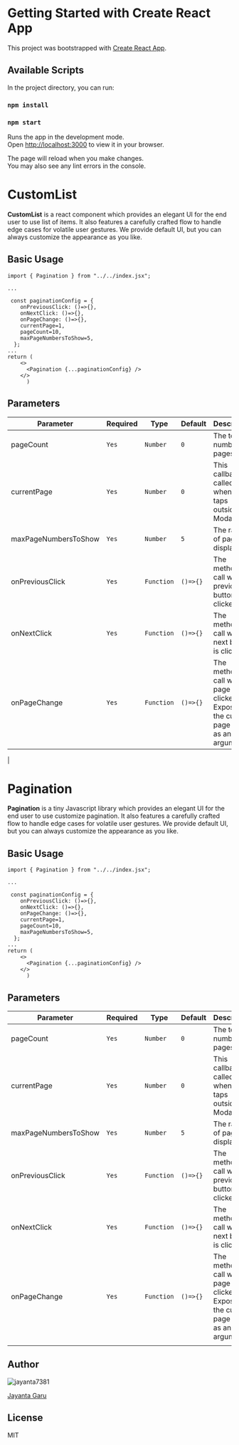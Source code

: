 # Getting Started with Create React App

This project was bootstrapped with [Create React App](https://github.com/facebook/create-react-app).

## Available Scripts

In the project directory, you can run:

### `npm install`

### `npm start`

Runs the app in the development mode.\
Open [http://localhost:3000](http://localhost:3000) to view it in your browser.

The page will reload when you make changes.\
You may also see any lint errors in the console.

# CustomList

**CustomList** is a react component which provides an elegant UI for the end user to use list of items. It also features a carefully crafted flow to handle edge cases for volatile user gestures. We provide default UI, but you can always customize the appearance as you like.

## Basic Usage

```
import { Pagination } from "../../index.jsx";

...

 const paginationConfig = {
    onPreviousClick: ()=>{},
    onNextClick: ()=>{},
    onPageChange: ()=>{},
    currentPage=1,
    pageCount=10,
    maxPageNumbersToShow=5,
  };
...
return (
    <>
      <Pagination {...paginationConfig} />
    </>
      )
```

## Parameters

| Parameter            | Required | Type       | Default  | Description                                                                                 |
| -------------------- | -------- | ---------- | -------- | ------------------------------------------------------------------------------------------- |
| pageCount            | `Yes`    | `Number`   | `0`      | The total number of pages.                                                                  |
| currentPage          | `Yes`    | `Number`   | `0`      | This callback is called when user taps outside of a Modal.                                  |
| maxPageNumbersToShow | `Yes`    | `Number`   | `5`      | The range of pages displayed.                                                               |
| onPreviousClick      | `Yes`    | `Function` | `()=>{}` | The method to call when previous button is clicked.                                         |
| onNextClick          | `Yes`    | `Function` | `()=>{}` | The method to call when next button is clicked.                                             |
| onPageChange         | `Yes`    | `Function` | `()=>{}` | The method to call when a page is clicked. Exposes the current page object as an argument.. |

|

# Pagination

**Pagination** is a tiny Javascript library which provides an elegant UI for the end user to use customize pagination. It also features a carefully crafted flow to handle edge cases for volatile user gestures. We provide default UI, but you can always customize the appearance as you like.

## Basic Usage

```
import { Pagination } from "../../index.jsx";

...

 const paginationConfig = {
    onPreviousClick: ()=>{},
    onNextClick: ()=>{},
    onPageChange: ()=>{},
    currentPage=1,
    pageCount=10,
    maxPageNumbersToShow=5,
  };
...
return (
    <>
      <Pagination {...paginationConfig} />
    </>
      )
```

## Parameters

| Parameter            | Required | Type       | Default  | Description                                                                                 |
| -------------------- | -------- | ---------- | -------- | ------------------------------------------------------------------------------------------- |
| pageCount            | `Yes`    | `Number`   | `0`      | The total number of pages.                                                                  |
| currentPage          | `Yes`    | `Number`   | `0`      | This callback is called when user taps outside of a Modal.                                  |
| maxPageNumbersToShow | `Yes`    | `Number`   | `5`      | The range of pages displayed.                                                               |
| onPreviousClick      | `Yes`    | `Function` | `()=>{}` | The method to call when previous button is clicked.                                         |
| onNextClick          | `Yes`    | `Function` | `()=>{}` | The method to call when next button is clicked.                                             |
| onPageChange         | `Yes`    | `Function` | `()=>{}` | The method to call when a page is clicked. Exposes the current page object as an argument.. |
|                      |

## Author

![jayanta7381](https://www.npmjs.com/npm-avatar/eyJhbGciOiJIUzI1NiIsInR5cCI6IkpXVCJ9.eyJhdmF0YXJVUkwiOiJodHRwczovL3MuZ3JhdmF0YXIuY29tL2F2YXRhci81ZWZhZGY0MjdjNzliM2YxZDY0ODcxNzI0NjI2NWQzNz9zaXplPTEwMCZkZWZhdWx0PXJldHJvIn0.Ujb96nLBkk2Z0K5NilEVjWj-0Kpa6NTFeIV8c5Ip-mQ)

[Jayanta Garu](https://github.com/jayanta-hub)

## License

MIT
